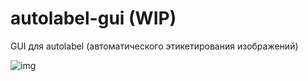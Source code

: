 # autolabel-gui (WIP)
GUI для autolabel (автоматического этикетирования изображений)

![img](https://i.imgur.com/tC0hYqP.png)